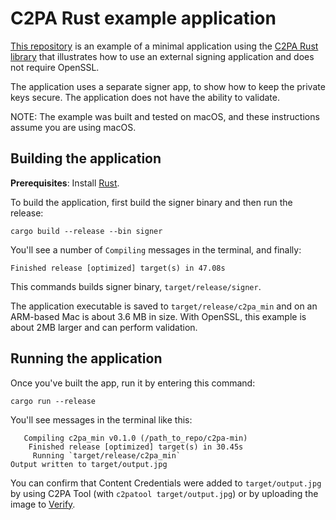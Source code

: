 # C2PA Rust example application

[This repository](https://github.com/contentauth/c2pa-min) is an example of a minimal application using the [C2PA Rust library](https://opensource.contentauthenticity.org/docs/rust-sdk/) that illustrates how to use an external signing application and does not require OpenSSL.

The application uses a separate signer app, to show how to keep the private keys secure.
The application does not have the ability to validate.

NOTE: The example was built and tested on macOS, and these instructions assume you are using macOS. 

## Building the application

**Prerequisites**: Install [Rust](https://www.rust-lang.org/tools/install).

To build the application, first build the signer binary and then run the release:

```
cargo build --release --bin signer
```

You'll see a number of `Compiling` messages in the terminal, and finally:
```
Finished release [optimized] target(s) in 47.08s
```

This commands builds signer binary, `target/release/signer`.  

The application executable is saved to `target/release/c2pa_min` and on an ARM-based Mac is about 3.6 MB in size. With OpenSSL, this example is about 2MB larger and can perform validation.

## Running the application

Once you've built the app, run it by entering this command:

```
cargo run --release
```

You'll see messages in the terminal like this:
```
   Compiling c2pa_min v0.1.0 (/path_to_repo/c2pa-min)
    Finished release [optimized] target(s) in 30.45s
     Running `target/release/c2pa_min`
Output written to target/output.jpg
```

You can confirm that Content Credentials were added to `target/output.jpg` by using C2PA Tool (with `c2patool target/output.jpg`) or by uploading the image to [Verify](https://contentcredentials.org/verify).




